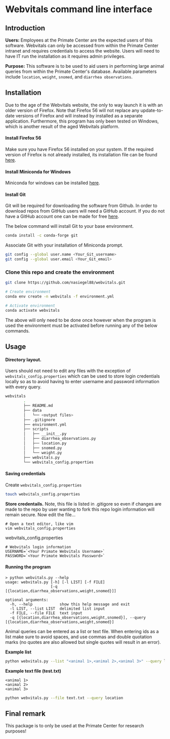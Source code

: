 # Webvitals command line interface

## Introduction

__Users:__ Employees at the Primate Center are the expected users of this software. Webvitals can only be accessed from within the Primate Center intranet and requires credentials to access the website. Users will need to have IT run the installation as it requires admin privileges.

__Purpose:__ This software is to be used to aid users in performing large animal queries from within the Primate Center's database. Available parameters include `location`, `weight`, `snomed`, and `diarrhea observations`.

## Installation

Due to the age of the Webvitals website, the only to way launch it is with an older version of Firefox. Note that Firefox 56 will not replace any update-to-date versions of Firefox and will instead by installed as a separate application. Furthermore, this program has only been tested on Windows, which is another result of the aged Webvitals platform.

#### Install Firefox 56

Make sure you have Firefox 56 installed on your system. If the required version of Firefox is not already installed, its installation file can be found [here](https://ftp.mozilla.org/pub/firefox/releases/56.0.2/win64/en-US/).

#### Install Miniconda for Windows

Miniconda for windows can be installed [here](https://docs.conda.io/en/latest/miniconda.html#windows-installers).

#### Install Git

Git will be required for downloading the software from Github. In order to download repos from GitHub users will need a GitHub account. If you do not have a GitHub account one can be made for free [here](https://github.com/join).

The below command will install Git to your base environment.

```bash
conda install -c conda-forge git
```

Associate Git with your installation of Miniconda prompt.

```bash
git config --global user.name <Your_Git_username>
git config --global user.email <Your_Git_email>
```

### Clone this repo and create the environment

```bash
git clone https://github.com/nasiegel88/webvitals.git

# Create environment
conda env create -n webvitals -f environment.yml

# Activate environment
conda activate webvitals
```

The above will only need to be done once however when the program is used the environment must be activated before running any of the below commands.

## Usage

#### Directory layout.

Users should not need to edit any files with the exception of `webvitals_config.properties` which can be used to store login credentials locally so as to avoid having to enter username and password information with every query.

```bash
webvitals
        .
        ├── README.md
        ├── data
        │   └── <output files>
        ├── .gitignore
        ├── environment.yml
        ├── scripts
        │   ├── __init__.py
        │   ├── diarrhea_observations.py
        │   ├── location.py
        │   ├── snomed.py
        │   └── weight.py
        ├── webvitals.py
        └── webvitals_config.properties
```

#### Saving credentials

Create `webvitals_config.properties`

```bash
touch webvitals_config.properties
```

__Store credentails.__ Note, this file is listed in .gitigore so even if changes are made to the repo by user wanting to fork this repo login information will remain secure. Now edit the file...

    # Open a text editor, like vim
    vim webvitals_config.properties

webvitals_config.properties

    # Webvitals login information
    USERNAME=`<Your Primate Webvitals Username>`
    PASSWORD=`<Your Primate Webvitals Password>`

#### Running the program

    > python webvitals.py --help
    usage: webvitals.py [-h] [-l LIST] [-f FILE]
                        [-q [{location,diarrhea_observations,weight,snomed}]]

    optional arguments:
      -h, --help            show this help message and exit
      -l LIST, --list LIST  delimited list input
      -f FILE, --file FILE  text input
      -q [{location,diarrhea_observations,weight,snomed}], --query [{location,diarrhea_observations,weight,snomed}]

Animal queries can be entered as a list or text file. When entering ids as a list make sure to avoid spaces, and use commas and double quotation marks (no quotes are also allowed but single quotes will result in an error).

__Example list__

```bash
python webvitals.py --list "<animal 1>,<animal 2>,<animal 3>" --query location
```

__Example text file (test.txt)__

    <animal 1>
    <animal 2>
    <animal 3>

```bash
python webvitals.py --file text.txt --query location
```

## Final remark

This package is to only be used at the Primate Center for research purposes!
